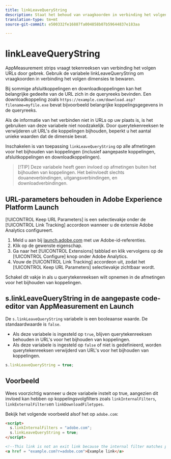 ```yaml
---
title: linkLeaveQueryString
description: Staat het behoud van vraagkoorden in verbinding het volgen dimensies toe.
translation-type: tm+mt
source-git-commit: e500332fe16887fa004858b07b59644837e183aa

---
```



# linkLeaveQueryString

AppMeasurement strips vraagt tekenreeksen van verbinding het volgen URLs door gebrek. Gebruik de variabele linkLeaveQueryString om vraagkoorden in verbinding het volgen dimensies te bewaren.

Bij sommige afsluitkoppelingen en downloadkoppelingen kan het belangrijke gedeelte van de URL zich in de queryreeks bevinden. Een downloadkoppeling zoals `https://example.com/download.asp?filename=myfile.exe` bevat bijvoorbeeld belangrijke koppelingsgegevens in de queryreeks.

Als de informatie van het verbinden niet in URLs op uw plaats is, is het gebruiken van deze variabele niet noodzakelijk. Door querytekenreeksen te verwijderen uit URL&#39;s die koppelingen bijhouden, beperkt u het aantal unieke waarden dat de dimensie bevat.

Inschakelen is van toepassing `linkLeaveQueryString` op alle afmetingen voor het bijhouden van koppelingen (inclusief aangepaste koppelingen, afsluitkoppelingen en downloadkoppelingen).

> [!TIP] Deze variabele heeft geen invloed op afmetingen buiten het bijhouden van koppelingen. Het beïnvloedt slechts douaneverbindingen, uitgangsverbindingen, en downloadverbindingen.

## URL-parameters behouden in Adobe Experience Platform Launch

[!UICONTROL Keep URL Parameters] is een selectievakje onder de [!UICONTROL Link Tracking] accordeon wanneer u de extensie Adobe Analytics configureert.

1. Meld u aan bij [launch.adobe.com](https://launch.adobe.com) met uw Adobe-id-referenties.
2. Klik op de gewenste eigenschap.
3. Ga naar het [!UICONTROL Extensions] tabblad en klik vervolgens op de [!UICONTROL Configure] knop onder Adobe Analytics.
4. Vouw de [!UICONTROL Link Tracking] accordeon uit, zodat het [!UICONTROL Keep URL Parameters] selectievakje zichtbaar wordt.

Schakel dit vakje in als u querytekenreeksen wilt opnemen in de afmetingen voor het bijhouden van koppelingen.

## s.linkLeaveQueryString in de aangepaste code-editor van AppMeasurement en Launch

De `s.linkLeaveQueryString` variabele is een booleaanse waarde. De standaardwaarde is `false`.

* Als deze variabele is ingesteld op `true`, blijven querytekenreeksen behouden in URL&#39;s voor het bijhouden van koppelingen.
* Als deze variabele is ingesteld op `false` of niet is gedefinieerd, worden querytekenreeksen verwijderd van URL&#39;s voor het bijhouden van koppelingen.

```js
s.linkLeaveQueryString = true;
```

## Voorbeeld

Wees voorzichtig wanneer u deze variabele instelt op true, aangezien dit invloed kan hebben op koppelingsvolgfilters zoals `linkInternalFilters`, `linkExternalFilters`en `linkDownloadFiletypes`.

Bekijk het volgende voorbeeld alsof het op `adobe.com`:

```html
<script>
  s.linkInternalFilters = "adobe.com";
  s.linkLeaveQueryString = true;
</script>

<!--This link is not an exit link because the internal filter matches part of the query string -->
<a href = "example.com?r=adobe.com">Example link</a>
```
